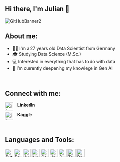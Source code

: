## Hi there, I'm Julian 👋
![GitHubBanner2](https://user-images.githubusercontent.com/81187442/151041033-f2cd74aa-5f1f-4fb9-81d2-dac79e65084b.png)

## About me:

- 👨‍💻 I'm a 27 years old Data Scientist from Germany
- 🎓 Studying Data Science (M.Sc.)
- 💻 Interested in everything that has to do with data
- 🧠 I’m currently deepening my knowlege in Gen AI

<br />

## Connect with me:
**⠀LinkedIn** [<img align="left" alt="jkopz | LinkedIn" width="26px" src="https://cdn-icons-png.flaticon.com/512/174/174857.png">](https://www.linkedin.com/in/julian-kopf/)

**⠀Kaggle** [<img align="left" alt="jkopz | Twitter" width="26px" src="https://cdn4.iconfinder.com/data/icons/logos-and-brands/512/189_Kaggle_logo_logos-512.png">](https://www.kaggle.com/jkopz1)

<br />

## Languages and Tools:


<img align="left" alt="Python" width="26px" src="https://upload.wikimedia.org/wikipedia/commons/thumb/c/c3/Python-logo-notext.svg/1024px-Python-logo-notext.svg.png" />
<img align="left" alt="Pandas" width="26px" src="https://pandas.pydata.org/static/img/favicon_white.ico" />
<img align="left" alt="Jupyter Notebook" width="26px" src="https://upload.wikimedia.org/wikipedia/commons/thumb/3/38/Jupyter_logo.svg/1200px-Jupyter_logo.svg.png" />
<img align="left" alt="NumPy" width="26px" src="https://cdn.worldvectorlogo.com/logos/numpy.svg" />
<img align="left" alt="Seaborn" width="26px" src="https://user-images.githubusercontent.com/315810/92161415-9e357100-edfe-11ea-917d-f9e33fd60741.png" />
<img align="left" alt="Java" width="26px" src="https://brandslogos.com/wp-content/uploads/images/large/java-logo-1.png" />
<img align="left" alt="C" width="26px" src="https://basiccode.de/images/courses/c.png" />
<img align="left" alt="Tableau" width="26px" src="https://mooncamp.com/de/images/logos/tableau-769c1a32.svg" />
<img align="left" alt="PowerBI" width="26px" src="https://eve-consulting.de/wp-content/uploads/2020/04/icons8-power-bi-500-1.png" />
